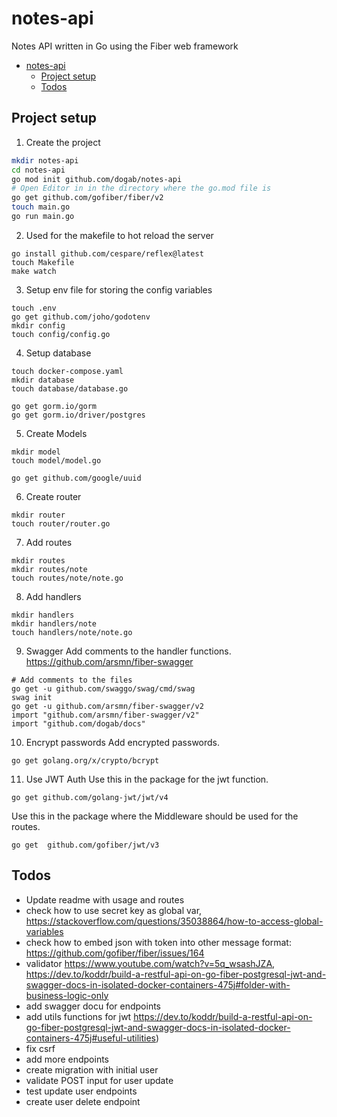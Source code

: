 # notes-api
Notes API written in Go using the Fiber web framework

- [notes-api](#notes-api)
  - [Project setup](#project-setup)
  - [Todos](#todos)

## Project setup

1. Create the project
```bash
mkdir notes-api
cd notes-api
go mod init github.com/dogab/notes-api
# Open Editor in in the directory where the go.mod file is
go get github.com/gofiber/fiber/v2
touch main.go
go run main.go
```

2. Used for the makefile to hot reload the server
```
go install github.com/cespare/reflex@latest
touch Makefile
make watch
```

3. Setup env file for storing the config variables
```
touch .env
go get github.com/joho/godotenv
mkdir config
touch config/config.go
```

4. Setup database
```
touch docker-compose.yaml
mkdir database
touch database/database.go

go get gorm.io/gorm
go get gorm.io/driver/postgres
```

5. Create Models
```
mkdir model
touch model/model.go

go get github.com/google/uuid
```

6. Create router
```
mkdir router
touch router/router.go
```

7. Add routes
```
mkdir routes
mkdir routes/note
touch routes/note/note.go
```

8. Add handlers
```
mkdir handlers
mkdir handlers/note
touch handlers/note/note.go
```

9. Swagger
Add comments to the handler functions. https://github.com/arsmn/fiber-swagger
```
# Add comments to the files
go get -u github.com/swaggo/swag/cmd/swag
swag init
go get -u github.com/arsmn/fiber-swagger/v2
import "github.com/arsmn/fiber-swagger/v2"
import "github.com/dogab/docs"
```

10. Encrypt passwords
Add encrypted passwords.
```
go get golang.org/x/crypto/bcrypt
```

11. Use JWT Auth
Use this in the package for the jwt function.
```
go get github.com/golang-jwt/jwt/v4
```

Use this in the package where the Middleware should be used for the routes.
```
go get  github.com/gofiber/jwt/v3
```

## Todos

- Update readme with usage and routes
- check how to use secret key as global var, https://stackoverflow.com/questions/35038864/how-to-access-global-variables
- check how to embed json with token into other message format: https://github.com/gofiber/fiber/issues/164
- validator https://www.youtube.com/watch?v=5q_wsashJZA, https://dev.to/koddr/build-a-restful-api-on-go-fiber-postgresql-jwt-and-swagger-docs-in-isolated-docker-containers-475j#folder-with-business-logic-only
- add swagger docu for endpoints
- add utils functions for jwt https://dev.to/koddr/build-a-restful-api-on-go-fiber-postgresql-jwt-and-swagger-docs-in-isolated-docker-containers-475j#useful-utilities)
- fix csrf
- add more endpoints
- create migration with initial user
- validate POST input for user update
- test update user endpoints
- create user delete endpoint
  